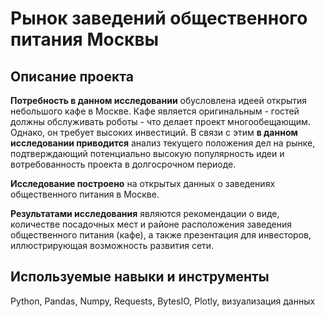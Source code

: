 # Рынок заведений общественного питания Москвы
## Описание проекта
**Потребность в данном исследовании** обусловлена идеей открытия небольшого кафе в Москве. Кафе является оригинальным - гостей должны обслуживать роботы - что делает проект многообещающим. Однако, он требует высоких инвестиций. В связи с этим **в данном исследовании приводится** анализ текущего положения дел на рынке, подтверждающий потенциально высокую популярность идеи и вотребованность проекта в долгосрочном периоде.

**Исследование построено** на открытых данных о заведениях общественного питания в Москве.

**Результатами исследования** являются рекомендации о виде, количестве посадочных мест и районе расположения заведения общественного питания (кафе), а также презентация для инвесторов, иллюстрирующая возможность развития сети.

## Используемые навыки и инструменты
Python, Pandas, Numpy, Requests, BytesIO, Plotly, визуализация данных
